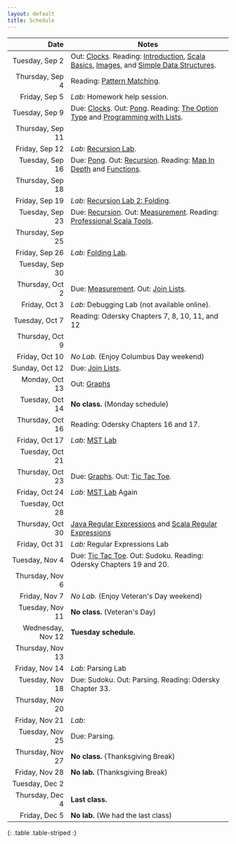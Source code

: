 ```yaml
---
layout: default
title: Schedule
---
```


| Date              | Notes                                                                                           |
|------------------:|-------------------------------------------------------------------------------------------------|
| Tuesday, Sep 2    | Out: [Clocks]. Reading: [Introduction], [Scala Basics], [Images], and [Simple Data Structures]. |
| Thursday, Sep 4   | Reading: [Pattern Matching].                                                                    |
| Friday, Sep 5     | *Lab:* Homework help session.                                                                   |
| Tuesday, Sep 9    | Due: [Clocks]. Out: [Pong]. Reading: [The Option Type] and [Programming with Lists].            |
| Thursday, Sep 11  |                                                                                                 |
| Friday, Sep 12    | *Lab:* [Recursion Lab].                                                                         |
| Tuesday, Sep 16   | Due: [Pong]. Out: [Recursion]. Reading: [Map In Depth] and [Functions].                         |
| Thursday, Sep 18  |                                                                                                 |
| Friday, Sep 19    | *Lab:* [Recursion Lab 2: Folding].                                                              |
| Tuesday, Sep 23   | Due: [Recursion]. Out: [Measurement]. Reading: [Professional Scala Tools].                      |
| Thursday, Sep 25  |                                                                                                 |
| Friday, Sep 26    | *Lab:* [Folding Lab](../hw/folding_lab).                                                        |
| Tuesday, Sep 30   |                                                                                                 |
| Thursday, Oct 2   | Due: [Measurement]. Out: [Join Lists].                                                          |
| Friday, Oct 3     | *Lab:* Debugging Lab (not available online).                                                    |
| Tuesday, Oct 7    | Reading: Odersky Chapters 7, 8, 10, 11, and 12                                                  |
| Thursday, Oct 9   |                                                                                                 |
| Friday, Oct 10    | *No Lab.* (Enjoy Columbus Day weekend)                                                          |
| Sunday, Oct 12    | Due: [Join Lists].                                                                              |
| Monday, Oct 13    | Out: [Graphs]                                                                                   |
| Tuesday, Oct 14   | **No class.** (Monday schedule)                                                                 |
| Thursday, Oct 16  | Reading: Odersky Chapters 16 and 17.                                                            |
| Friday, Oct 17    | *Lab:* [MST Lab]                                                                                |
| Tuesday, Oct 21   |                                                                                                 |
| Thursday, Oct 23  | Due: [Graphs]. Out: [Tic Tac Toe].                                                              |
| Friday, Oct 24    | *Lab:* [MST Lab] Again                                                                          |
| Tuesday, Oct 28   |                                                                                                 |
| Thursday, Oct 30  | [Java Regular Expressions] and [Scala Regular Expressions]                                      |
| Friday, Oct 31    | *Lab:* Regular Expressions Lab                                                                  |
| Tuesday, Nov 4    | Due: [Tic Tac Toe]. Out: Sudoku. Reading: Odersky Chapters 19 and 20.                           |
| Thursday, Nov 6   |                                                                                                 |
| Friday, Nov 7     | *No Lab.* (Enjoy Veteran's Day weekend)                                                         |
| Tuesday, Nov 11   | **No class.** (Veteran's Day)                                                                   |
| Wednesday, Nov 12 | **Tuesday schedule.**                                                                           |
| Thursday, Nov 13  |                                                                                                 |
| Friday, Nov 14    | *Lab:* Parsing Lab                                                                              |
| Tuesday, Nov 18   | Due: Sudoku. Out: Parsing. Reading: Odersky Chapter 33.                                         |
| Thursday, Nov 20  |                                                                                                 |
| Friday, Nov 21    | *Lab:*                                                                                          |
| Tuesday, Nov 25   | Due: Parsing.                                                                                   |
| Thursday, Nov 27  | **No class.** (Thanksgiving Break)                                                              |
| Friday, Nov 28    | **No lab.** (Thanksgiving Break)                                                                |
| Tuesday, Dec 2    |                                                                                                 |
| Thursday, Dec 4   | **Last class.**                                                                                 |
| Friday, Dec 5     | **No lab.** (We had the last class)                                                             |
{: .table .table-striped :}

[Clocks]: ../hw/clocks
[Pong]: ../hw/pong
[Recursion]: ../hw/recursion
[Measurement]: ../hw/measurement
[Join Lists]: ../hw/joinlists
[Graphs]: ../hw/graphs
[HW6 (Maze)]: ../hw/maze
[HW8 (Social Network)]: ../hw/social
[HW11 (Scripting)]: ../hw/scripting
[Java Regular Expressions]: http://docs.oracle.com/javase/7/docs/api/java/util/regex/Pattern.html
[Scala Regular Expressions]: http://www.scala-lang.org/api/current/index.html#scala.util.matching.Regex

[Introduction]: ../reading/intro
[Scala Basics]: ../reading/scala-basics
[Images]: ../reading/images
[Simple Data Structures]: ../reading/simple-data
[Pattern Matching]: ../reading/pattern-matching
[Abstract Data Types]: ../reading/adt
[The Option Type]: ../reading/option
[Programming with Lists]: ../reading/lists
[Recursion Lab]: ../hw/recursion_lab
[Recursion Lab 2: Folding]: ../hw/folding_lab
[Professional Scala Tools]: ../reading/tools
[Map In Depth]: ../reading/map
[Functions]: ../reading/functions
[MST Lab]: ../hw/mst_lab
[Tic Tac Toe]: ../hw/tictactoe